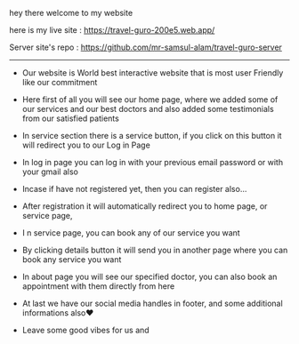 hey there welcome to my website

here is my live site : https://travel-guro-200e5.web.app/

Server site's repo : https://github.com/mr-samsul-alam/travel-guro-server

---

- Our website is World best interactive website that is most user Friendly like our commitment

* Here first of all you will see our home page, where we added some of our services and our best doctors and also added some testimonials from our satisfied patients

* In service section there is a service button, if you click on this button it will redirect you to our Log in Page
* In log in page you can log in with your previous email password or with your gmail also
* Incase if have not registered yet, then you can register also...
* After registration it will automatically redirect you to home page, or service page,
* I n service page, you can book any of our service you want
* By clicking details button it will send you in another page where you can book any service you want
* In about page you will see our specified doctor, you can also book an appointment with them directly from here
* At last we have our social media handles in footer, and some additional informations also❤️
* Leave some good vibes for us and
